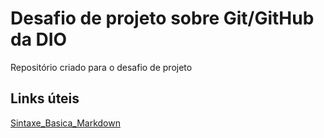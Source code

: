 # Desafio de projeto sobre Git/GitHub da DIO
Repositório criado para o desafio de projeto

## Links úteis
[Sintaxe_Basica_Markdown](https://www.markdownguide.org/basic-syntax/)
